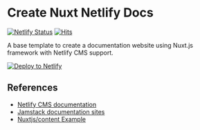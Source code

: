 # Create Nuxt Netlify Docs

[![Netlify Status](https://api.netlify.com/api/v1/badges/12de0f2a-d4d6-4d93-a949-d1e2b5328289/deploy-status)](https://app.netlify.com/sites/nuxt-cms-content-doc/deploys)
[![Hits](https://hits.seeyoufarm.com/api/count/incr/badge.svg?url=https%3A%2F%2Fgithub.com%2FMexsonFernandes%2Fnuxt-netlify-doc&count_bg=%231F83DB&title_bg=%23555555&icon=&icon_color=%23E7E7E7&title=visitor+count&edge_flat=false)](https://hits.seeyoufarm.com)

A base template to create a documentation website using Nuxt.js framework with Netlify CMS support.

[![Deploy to Netlify](https://www.netlify.com/img/deploy/button.svg)](https://app.netlify.com/start/deploy?repository=https://github.com/MexsonFernandes/nuxt-netlify-doc)

## References

* [Netlify CMS documentation](https://www.netlifycms.org/docs/nuxt/)
* [Jamstack documentation sites](https://www.stackbit.com/blog/jamstack-documentation-sites/)
* [Nuxtjs/content Example](https://github.com/nuxt/content/blob/dev/example)
